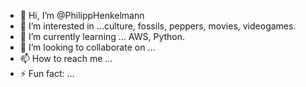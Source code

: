 - 👋 Hi, I’m @PhilippHenkelmann
- 👀 I’m interested in ...culture, fossils, peppers, movies, videogames.
- 🌱 I’m currently learning ... AWS, Python.
- 💞️ I’m looking to collaborate on ...
- 📫 How to reach me ...
- ⚡ Fun fact: ...

<!---
PhilippHenkelmann/PhilippHenkelmann is a ✨ special ✨ repository because its `README.md` (this file) appears on your GitHub profile.
You can click the Preview link to take a look at your changes.
--->

